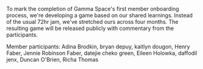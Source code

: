 To mark the completion of Gamma Space's first member onboarding process, we're developing a game based on our shared learnings. Instead of the usual 72hr jam, we've stretched ours across four months. The resulting game will be released publicly with commentary from the participants.

Member participants: Adina Brodkin, bryan depuy, kaitlyn dougon, Henry Faber, Jennie Robinson Faber, datejie cheko green, Eileen Holowka, daffodil jenx, Duncan O'Brien, Richa Thomas
